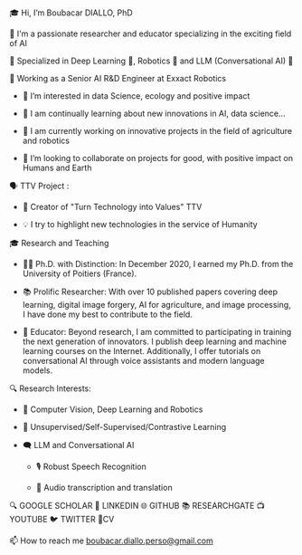 🎓 Hi, I’m Boubacar DIALLO, PhD

🚀 I'm a passionate researcher and educator specializing in the exciting field of AI

🔧 Specialized in Deep Learning 🧠, Robotics 🤖 and LLM (Conversational AI) 💬

🏫 Working as a Senior AI R&D Engineer at Exxact Robotics

- 👀 I’m interested in data Science, ecology and positive impact

- 🌱  I am continually learning about new innovations in AI, data science...

- 🔬 I am currently working on innovative projects in the field of agriculture and robotics

- 💞️  I’m looking to collaborate on projects for good, with positive impact on Humans and Earth



🗣️ TTV Project :

- 🔧 Creator of "Turn Technology into Values" TTV

- 💡  I try to highlight new technologies in the service of Humanity



🎓 Research and Teaching

- 👨‍🎓 Ph.D. with Distinction: In December 2020, I earned my Ph.D. from the University of Poitiers (France). 

- 📚 Prolific Researcher: With over 10 published papers covering deep learning, digital image forgery, 
AI for agriculture, and image processing, I have done my best to contribute to the field.

- 📖 Educator: Beyond research, I am committed to participating in training the next generation of innovators. 
I publish deep learning and machine learning courses on the Internet. 
Additionally, I offer tutorials on conversational AI through voice assistants and modern language models.


🔍 Research Interests:

- 🧠 Computer Vision, Deep Learning and Robotics

- 🌌 Unsupervised/Self-Supervised/Contrastive Learning

- 🗨️ LLM and Conversational AI

  - 🎙️ Robust Speech Recognition

  - 🎤 Audio transcription and translation


🔍 GOOGLE SCHOLAR      🔗 LINKEDIN       🌐 GITHUB       📚 RESEARCHGATE      📺 YOUTUBE       🐦 TWITTER       📄CV

📫  How to reach me boubacar.diallo.perso@gmail.com

